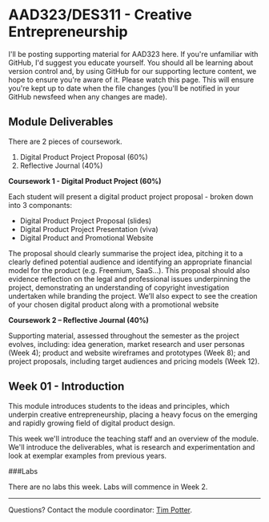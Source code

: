 AAD323/DES311 - Creative Entrepreneurship
==========================================

I'll be posting supporting material for AAD323 here. If you're unfamiliar with GitHub, I'd suggest you educate yourself. You should all be learning about version control and, by using GitHub for our supporting lecture content, we hope to ensure you're aware of it. Please watch this page. This will ensure you're kept up to date when the file changes (you'll be notified in your GitHub newsfeed when any changes are made).

Module Deliverables
-------------------

There are 2 pieces of coursework.

1. Digital Product Project Proposal (60%)
2. Reflective Journal (40%)

__Coursework 1 - Digital Product Project (60%)__

Each student will present a digital product project proposal - broken down into 3 componants:

+ Digital Product Project Proposal (slides)
+ Digital Product Project Presentation (viva)
+ Digital Product and Promotional Website

The proposal should clearly summarise the project idea, pitching it to a clearly defined potential audience and identifying an appropriate financial model for the product (e.g. Freemium, SaaS…). This proposal should also evidence reflection on the legal and professional issues underpinning the project, demonstrating an understanding of copyright investigation undertaken while branding the project. We’ll also expect to see the creation of your chosen digital product along with a promotional website

__Coursework 2 – Reflective Journal (40%)__

Supporting material, assessed throughout the semester as the project evolves, including: idea generation, market research and user personas (Week 4); product and website wireframes and prototypes (Week 8); and project proposals, including target audiences and pricing models (Week 12).


Week 01 - Introduction
----------------------

This module introduces students to the ideas and principles, which underpin creative entrepreneurship, placing a heavy focus on the emerging and rapidly growing field of digital product design.

This week we'll introduce the teaching staff and an overview of the module. We'll introduce the deliverables, what is research and experimentation and look at exemplar examples from previous years.

###Labs

There are no labs this week. Labs will commence in Week 2.

-------

Questions? Contact the module coordinator: [Tim Potter](mailto:tej.potter@ulster.ac.uk?Subject=AAD321).
